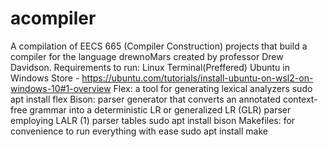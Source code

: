 # acompiler
A compilation of EECS 665 (Compiler Construction) projects that build a compiler for the language drewnoMars created by professor Drew Davidson.
Requirements to run:
  Linux Terminal(Preffered)
  Ubuntu in Windows Store - https://ubuntu.com/tutorials/install-ubuntu-on-wsl2-on-windows-10#1-overview
  Flex: a tool for generating lexical analyzers
    sudo apt install flex
  Bison: parser generator that converts an annotated context-free grammar into a deterministic LR or generalized LR (GLR) parser employing LALR (1) parser tables
    sudo apt install bison
  Makefiles: for convenience to run everything with ease
    sudo apt install make
